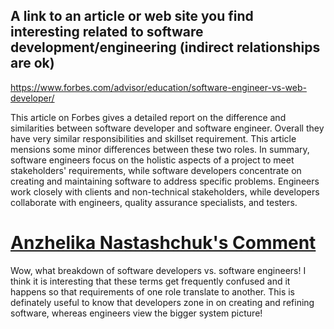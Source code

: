 ## A link to an article or web site you find interesting related to software development/engineering (indirect relationships are ok) ##
https://www.forbes.com/advisor/education/software-engineer-vs-web-developer/

This article on Forbes gives a detailed report on the difference and similarities between software developer and software engineer. Overall they have very similar responsibilities and skillset requirement. This article mensions some minor differences between these two roles. In summary, software engineers focus on the holistic aspects of a project to meet stakeholders' requirements, while software developers concentrate on creating and maintaining software to address specific problems. Engineers work closely with clients and non-technical stakeholders, while developers collaborate with engineers, quality assurance specialists, and testers.

# [Anzhelika Nastashchuk's Comment](https://github.com/annsts)
Wow, what breakdown of software developers vs. software engineers! I think it is interesting that these terms get frequently confused and it happens so that requirements of one role translate to another. This is definately useful to know that developers zone in on creating and refining software, whereas engineers view the bigger system picture! 